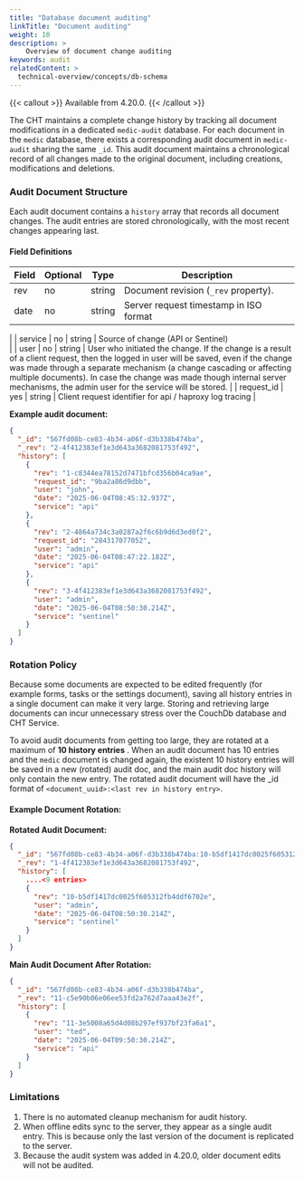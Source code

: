 ```yaml
---
title: "Database document auditing"
linkTitle: "Document auditing"
weight: 10
description: >
    Overview of document change auditing 
keywords: audit
relatedContent: >
  technical-overview/concepts/db-schema
---
```


{{< callout >}}
Available from 4.20.0.
{{< /callout >}}

The CHT maintains a complete change history by tracking all document modifications in a dedicated `medic-audit` database. For each document in the `medic` database, there exists a corresponding audit document in `medic-audit` sharing the same `_id`. This audit document maintains a chronological record of all changes made to the original document, including creations, modifications and deletions.

### Audit Document Structure

Each audit document contains a `history` array that records all document changes. The audit entries are stored chronologically, with the most recent changes appearing last.

#### Field Definitions


| Field   | Optional | Type   | Description                                                                                                                                                                                                                                                                                                                                                    |
|---------|----------|--------|----------------------------------------------------------------------------------------------------------------------------------------------------------------------------------------------------------------------------------------------------------------------------------------------------------------------------------------------------------------|
| rev     | no       | string | Document revision (`_rev` property).                                                                                                                                                                                                                                                                                                                           |
| date    | no       | string | Server request timestamp in ISO format                                                                                                                                                                                                                                                                                                                         
|
| service | no       | string | Source of change (API or Sentinel)                                                                                                                                                                                                                                                                                                                             
|
| user    | no       | string | User who initiated the change. If the change is a result of a client request, then the logged in user will be saved, even if the change was made through a separate mechanism (a change cascading or affecting multiple documents). In case the change was made though internal server mechanisms, the admin user for the service will be stored. |
| request_id | yes      | string | Client request identifier for api / haproxy log tracing
|

**Example audit document:** 
```json
{
  "_id": "567fd08b-ce83-4b34-a06f-d3b338b474ba",
  "_rev": "2-4f412383ef1e3d643a3682081753f492",
  "history": [
    {
      "rev": "1-c8344ea78152d7471bfcd356b04ca9ae",
      "request_id": "9ba2a86d9dbb",
      "user": "john",
      "date": "2025-06-04T08:45:32.937Z",
      "service": "api"
    },
    {
      "rev": "2-4864a734c3a0287a2f6c6b9d6d3ed0f2",
      "request_id": "284317077052",
      "user": "admin",
      "date": "2025-06-04T08:47:22.182Z",
      "service": "api"
    },
    {
      "rev": "3-4f412383ef1e3d643a3682081753f492",
      "user": "admin",
      "date": "2025-06-04T08:50:30.214Z",
      "service": "sentinel"
    }
  ]
}
```

### Rotation Policy

Because some documents are expected to be edited frequently (for example forms, tasks or the settings document), saving all history entries in a single document can make it very large. Storing and retrieving large documents can incur unnecessary stress over the CouchDb database and CHT Service. 


To avoid audit documents from getting too large, they are rotated at a maximum of **10 history entries** . When an audit document has 10 entries and the `medic` document is changed again, the existent 10 history entries will be saved in a new (rotated) audit doc, and the main audit doc history will only contain the new entry. The rotated audit document will have the _id format of `<document_uuid>:<last rev in history entry>`.

#### Example Document Rotation:

**Rotated Audit Document:**

```json
{
  "_id": "567fd08b-ce83-4b34-a06f-d3b338b474ba:10-b5df1417dc0025f605312fb4ddf6702e",
  "_rev": "1-4f412383ef1e3d643a3682081753f492",
  "history": [
    ....<9 entries>
    {
      "rev": "10-b5df1417dc0025f605312fb4ddf6702e",
      "user": "admin",
      "date": "2025-06-04T08:50:30.214Z",
      "service": "sentinel"
    }
  ]
}
```

**Main Audit Document After Rotation:**

```json
{
  "_id": "567fd08b-ce83-4b34-a06f-d3b338b474ba",
  "_rev": "11-c5e90b06e06ee53fd2a762d7aaa43e2f",
  "history": [
    {
      "rev": "11-3e5008a65d4d08b297ef937bf23fa6a1",
      "user": "ted",
      "date": "2025-06-04T09:50:30.214Z",
      "service": "api"
    }
  ]
}
```

### Limitations

1. There is no automated cleanup mechanism for audit history. 
2. When offline edits sync to the server, they appear as a single audit entry. This is because only the last version of the document is replicated to the server. 
3. Because the audit system was added in 4.20.0, older document edits will not be audited. 

